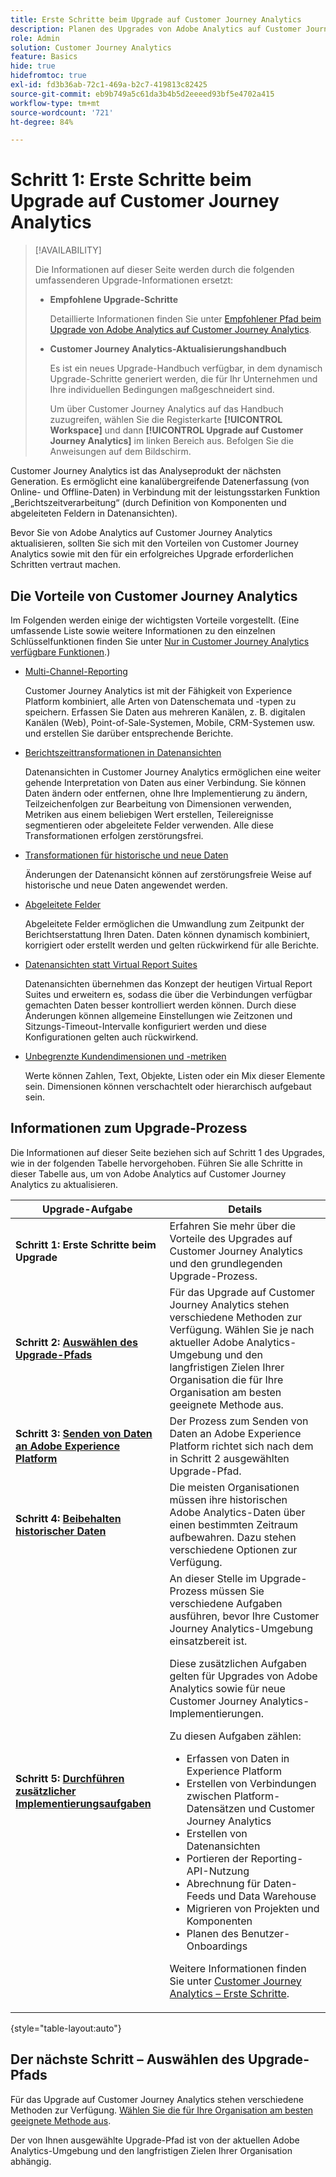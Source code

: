 ```yaml
---
title: Erste Schritte beim Upgrade auf Customer Journey Analytics
description: Planen des Upgrades von Adobe Analytics auf Customer Journey Analytics
role: Admin
solution: Customer Journey Analytics
feature: Basics
hide: true
hidefromtoc: true
exl-id: fd3b36ab-72c1-469a-b2c7-419813c82425
source-git-commit: eb9b749a5c61da3b4b5d2eeeed93bf5e4702a415
workflow-type: tm+mt
source-wordcount: '721'
ht-degree: 84%

---
```


# Schritt 1: Erste Schritte beim Upgrade auf Customer Journey Analytics

>[!AVAILABILITY]
>
>Die Informationen auf dieser Seite werden durch die folgenden umfassenderen Upgrade-Informationen ersetzt: <ul><li>**Empfohlene Upgrade-Schritte**<p>Detaillierte Informationen finden Sie unter [Empfohlener Pfad beim Upgrade von Adobe Analytics auf Customer Journey Analytics](/help/getting-started/cja-upgrade/cja-upgrade-recommendations.md).</p></li><li>**Customer Journey Analytics-Aktualisierungshandbuch**<p>Es ist ein neues Upgrade-Handbuch verfügbar, in dem dynamisch Upgrade-Schritte generiert werden, die für Ihr Unternehmen und Ihre individuellen Bedingungen maßgeschneidert sind.</p><p>Um über Customer Journey Analytics auf das Handbuch zuzugreifen, wählen Sie die Registerkarte **[!UICONTROL Workspace]** und dann **[!UICONTROL Upgrade auf Customer Journey Analytics]** im linken Bereich aus. Befolgen Sie die Anweisungen auf dem Bildschirm.</p></li></ul>

Customer Journey Analytics ist das Analyseprodukt der nächsten Generation. Es ermöglicht eine kanalübergreifende Datenerfassung (von Online- und Offline-Daten) in Verbindung mit der leistungsstarken Funktion „Berichtszeitverarbeitung“ (durch Definition von Komponenten und abgeleiteten Feldern in Datenansichten).

Bevor Sie von Adobe Analytics auf Customer Journey Analytics aktualisieren, sollten Sie sich mit den Vorteilen von Customer Journey Analytics sowie mit den für ein erfolgreiches Upgrade erforderlichen Schritten vertraut machen.

## Die Vorteile von Customer Journey Analytics

Im Folgenden werden einige der wichtigsten Vorteile vorgestellt. (Eine umfassende Liste sowie weitere Informationen zu den einzelnen Schlüsselfunktionen finden Sie unter [Nur in Customer Journey Analytics verfügbare Funktionen](/help/getting-started/aa-vs-cja/cja-aa.md#adobe-customer-journey-analytics-features-not-available-in-adobe-analytics).)

* [Multi-Channel-Reporting](/help/getting-started/aa-to-cja-user.md#changes-to-data-architecture)

  Customer Journey Analytics ist mit der Fähigkeit von Experience Platform kombiniert, alle Arten von Datenschemata und -typen zu speichern. Erfassen Sie Daten aus mehreren Kanälen, z. B. digitalen Kanälen (Web), Point-of-Sale-Systemen, Mobile, CRM-Systemen usw. und erstellen Sie darüber entsprechende Berichte.

* [Berichtszeittransformationen in Datenansichten](/help/getting-started/aa-vs-cja/vrs-dataview-sandbox-adc.md#customer-journey-analytics-data-views)

  Datenansichten in Customer Journey Analytics ermöglichen eine weiter gehende Interpretation von Daten aus einer Verbindung. Sie können Daten ändern oder entfernen, ohne Ihre Implementierung zu ändern, Teilzeichenfolgen zur Bearbeitung von Dimensionen verwenden, Metriken aus einem beliebigen Wert erstellen, Teilereignisse segmentieren oder abgeleitete Felder verwenden. Alle diese Transformationen erfolgen zerstörungsfrei. 

* [Transformationen für historische und neue Daten](/help/getting-started/aa-vs-cja/vrs-dataview-sandbox-adc.md)

  Änderungen der Datenansicht können auf zerstörungsfreie Weise auf historische und neue Daten angewendet werden.

* [Abgeleitete Felder](/help/data-views/derived-fields/derived-fields.md)

  Abgeleitete Felder ermöglichen die Umwandlung zum Zeitpunkt der Berichtserstattung Ihren Daten. Daten können dynamisch kombiniert, korrigiert oder erstellt werden und gelten rückwirkend für alle Berichte.

* [Datenansichten statt Virtual Report Suites](/help/getting-started/aa-to-cja-user.md#changes-to-the-concept-of-virtual-report-suites)

  Datenansichten übernehmen das Konzept der heutigen Virtual Report Suites und erweitern es, sodass die über die Verbindungen verfügbar gemachten Daten besser kontrolliert werden können. Durch diese Änderungen können allgemeine Einstellungen wie Zeitzonen und Sitzungs-Timeout-Intervalle konfiguriert werden und diese Konfigurationen gelten auch rückwirkend. 

* [Unbegrenzte Kundendimensionen und -metriken](/help/getting-started/aa-to-cja-user.md#changes-to-the-concept-of-evars-and-props)

  Werte können Zahlen, Text, Objekte, Listen oder ein Mix dieser Elemente sein. Dimensionen können verschachtelt oder hierarchisch aufgebaut sein.

## Informationen zum Upgrade-Prozess

<!-- Include a graphic of the end-to-end process, as well as links to each step of the process -->
Die Informationen auf dieser Seite beziehen sich auf Schritt 1 des Upgrades, wie in der folgenden Tabelle hervorgehoben. Führen Sie alle Schritte in dieser Tabelle aus, um von Adobe Analytics auf Customer Journey Analytics zu aktualisieren.

| Upgrade-Aufgabe | Details |
|---------|----------|
| <span class="preview">**Schritt 1: Erste Schritte beim Upgrade**</span> | <span class="preview">Erfahren Sie mehr über die Vorteile des Upgrades auf Customer Journey Analytics und den grundlegenden Upgrade-Prozess.</span> |
| **Schritt 2: [Auswählen des Upgrade-Pfads](/help/getting-started/cja-upgrade/cja-upgrade-path.md)** | Für das Upgrade auf Customer Journey Analytics stehen verschiedene Methoden zur Verfügung. Wählen Sie je nach aktueller Adobe Analytics-Umgebung und den langfristigen Zielen Ihrer Organisation die für Ihre Organisation am besten geeignete Methode aus. |
| **Schritt 3: [Senden von Daten an Adobe Experience Platform](/help/getting-started/cja-upgrade/cja-upgrade-send-to-platform.md)** | Der Prozess zum Senden von Daten an Adobe Experience Platform richtet sich nach dem in Schritt 2 ausgewählten Upgrade-Pfad. |
| **Schritt 4: [Beibehalten historischer Daten](/help/getting-started/cja-upgrade/cja-upgrade-historical-data.md)** | Die meisten Organisationen müssen ihre historischen Adobe Analytics-Daten über einen bestimmten Zeitraum aufbewahren. Dazu stehen verschiedene Optionen zur Verfügung. |
| **Schritt 5: [Durchführen zusätzlicher Implementierungsaufgaben](/help/getting-started/cja-getting-started.md)** | An dieser Stelle im Upgrade-Prozess müssen Sie verschiedene Aufgaben ausführen, bevor Ihre Customer Journey Analytics-Umgebung einsatzbereit ist.<p>Diese zusätzlichen Aufgaben gelten für Upgrades von Adobe Analytics sowie für neue Customer Journey Analytics-Implementierungen.</p><p>Zu diesen Aufgaben zählen:</p><ul><li>Erfassen von Daten in Experience Platform</li><li>Erstellen von Verbindungen zwischen Platform-Datensätzen und Customer Journey Analytics</li><li>Erstellen von Datenansichten</li><li>Portieren der Reporting-API-Nutzung</li><li>Abrechnung für Daten-Feeds und Data Warehouse</li><li>Migrieren von Projekten und Komponenten</li><li>Planen des Benutzer-Onboardings</li></ul> <p>Weitere Informationen finden Sie unter [Customer Journey Analytics – Erste Schritte](/help/getting-started/cja-getting-started.md). |

{style="table-layout:auto"}

## Der nächste Schritt – Auswählen des Upgrade-Pfads

Für das Upgrade auf Customer Journey Analytics stehen verschiedene Methoden zur Verfügung. [Wählen Sie die für Ihre Organisation am besten geeignete Methode aus](/help/getting-started/cja-upgrade/cja-upgrade-path.md).

Der von Ihnen ausgewählte Upgrade-Pfad ist von der aktuellen Adobe Analytics-Umgebung und den langfristigen Zielen Ihrer Organisation abhängig.
